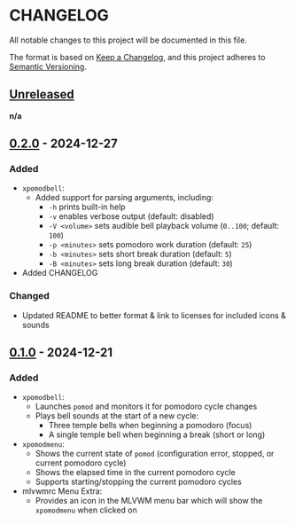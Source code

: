 # CHANGELOG

All notable changes to this project will be documented in this file.

The format is based on [Keep a Changelog](https://keepachangelog.com/en/1.1.0/),
and this project adheres to [Semantic Versioning](https://semver.org/spec/v2.0.0.html).

## [Unreleased]

__n/a__

## [0.2.0] - 2024-12-27

### Added

* `xpomodbell`:
    * Added support for parsing arguments, including:
        * `-h` prints built-in help
        * `-v` enables verbose output (default: disabled)
        * `-V <volume>` sets audible bell playback volume (`0..100`; default: `100`)
        * `-p <minutes>` sets pomodoro work duration (default: `25`)
        * `-b <minutes>` sets short break duration (default: `5`)
        * `-B <minutes>` sets long break duration (default: `30`)
* Added CHANGELOG

### Changed

* Updated README to better format & link to licenses for included icons & sounds

## [0.1.0] - 2024-12-21

### Added

* `xpomodbell`:
    * Launches `pomod` and monitors it for pomodoro cycle changes
    * Plays bell sounds at the start of a new cycle:
        * Three temple bells when beginning a pomodoro (focus)
        * A single temple bell when beginning a break (short or long)
* `xpomodmenu`:
    * Shows the current state of `pomod` (configuration error, stopped, or current pomodoro cycle)
    * Shows the elapsed time in the current pomodoro cycle
    * Supports starting/stopping the current pomodoro cycles
* mlvwmrc Menu Extra:
    * Provides an icon in the MLVWM menu bar which will show the `xpomodmenu` when clicked on

[unreleased]: https://github.com/morgant/xpomodmenu/compare/0.2...main
[0.2.0]: https://github.com/morgant/xpomodmenu/compare/0.1...0.2
[0.1.0]: https://github.com/morgant/xpomodmenu/releases/tag/0.1
